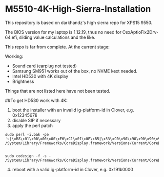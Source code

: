 # M5510-4K-High-Sierra-Installation

This repository is based on darkhandz's high sierra repo for XPS15 9550.


The BIOS version for my laptop is 1.12.19, thus no need for OsxAptioFix2Drv-64.efi, sliding value calculations and the like.


This repo is far from complete. At the current stage:

Working:
* Sound card (earplug not tested)
* Samsung SM951 works out of the box, no NVME kext needed.
* Intel HD530 with 4K display
* Brightness


Things that are not listed here have not been tested.


##To get HD530 work with 4K:
1. boot the installer with an invalid ig-platform-id in Clover, e.g. 0x12345678
2. disable SIP if necessary
3. apply the perl patch

```
sudo perl -i.bak -pe 's|\xB8\x01\x00\x00\x00\xF6\xC1\x01\x0F\x85|\x33\xC0\x90\x90\x90\x90\x90\x90\x90\xE9|sg' /System/Library/Frameworks/CoreDisplay.framework/Versions/Current/CoreDisplay


sudo codesign -f -s - /System/Library/Frameworks/CoreDisplay.framework/Versions/Current/CoreDisplay
```

4. reboot with a valid ig-platform-id in Clover, e.g. 0x191b0000
